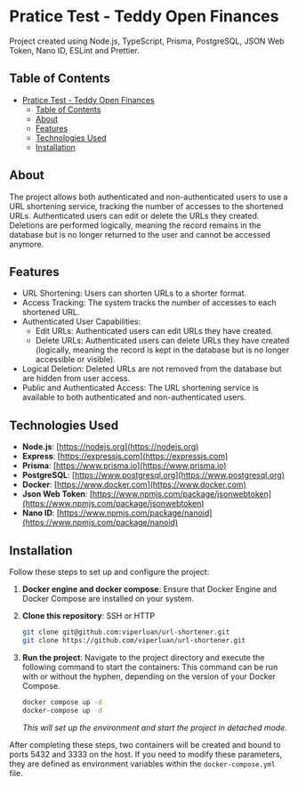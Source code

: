# Pratice Test - Teddy Open Finances

Project created using Node.js, TypeScript, Prisma, PostgreSQL, JSON Web Token, Nano ID, ESLint and Prettier.

## Table of Contents

- [Pratice Test - Teddy Open Finances](#pratice-test---teddy-open-finances)
  - [Table of Contents](#table-of-contents)
  - [About](#about)
  - [Features](#features)
  - [Technologies Used](#technologies-used)
  - [Installation](#installation)

## About

The project allows both authenticated and non-authenticated users to use a URL shortening service, tracking the number of accesses to the shortened URLs. Authenticated users can edit or delete the URLs they created. Deletions are performed logically, meaning the record remains in the database but is no longer returned to the user and cannot be accessed anymore.

## Features

- URL Shortening: Users can shorten URLs to a shorter format.
- Access Tracking: The system tracks the number of accesses to each shortened URL.
- Authenticated User Capabilities:
  - Edit URLs: Authenticated users can edit URLs they have created.
  - Delete URLs: Authenticated users can delete URLs they have created (logically, meaning the record is kept in the database but is no longer accessible or visible).
- Logical Deletion: Deleted URLs are not removed from the database but are hidden from user access.
- Public and Authenticated Access: The URL shortening service is available to both authenticated and non-authenticated users.

## Technologies Used

- **Node.js**: [https://nodejs.org](https://nodejs.org)
- **Express**: [https://expressjs.com](https://expressjs.com)
- **Prisma**: [https://www.prisma.io](https://www.prisma.io)
- **PostgreSQL**: [https://www.postgresql.org](https://www.postgresql.org)
- **Docker**: [https://www.docker.com](https://www.docker.com)
- **Json Web Token**: [https://www.npmjs.com/package/jsonwebtoken](https://www.npmjs.com/package/jsonwebtoken)
- **Nano ID**: [https://www.npmjs.com/package/nanoid](https://www.npmjs.com/package/nanoid)

## Installation

Follow these steps to set up and configure the project:

1. **Docker engine and docker compose**: Ensure that Docker Engine and Docker Compose are installed on your system.

2. **Clone this repository**: SSH or HTTP
    ```bash
    git clone git@github.com:viperluan/url-shortener.git
    git clone https://github.com/viperluan/url-shortener.git
    ```

1. **Run the project**: Navigate to the project directory and execute the following command to start the containers:
    This command can be run with or without the hyphen, depending on the version of your Docker Compose.
    
    ```bash
    docker compose up -d
    docker-compose up -d
    ```
    
    *This will set up the environment and start the project in detached mode.*

After completing these steps, two containers will be created and bound to ports 5432 and 3333 on the host. If you need to modify these parameters, they are defined as environment variables within the `docker-compose.yml` file.


